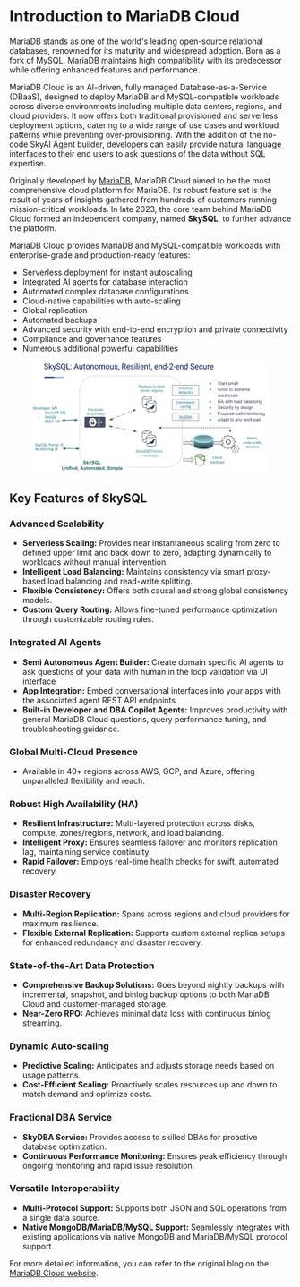 # Introduction to MariaDB Cloud

MariaDB stands as one of the world's leading open-source relational databases, renowned for its maturity and widespread adoption. Born as a fork of MySQL, MariaDB maintains high compatibility with its predecessor while offering enhanced features and performance.

MariaDB Cloud is an AI-driven, fully managed Database-as-a-Service (DBaaS), designed to deploy MariaDB and MySQL-compatible workloads across diverse environments including multiple data centers, regions, and cloud providers. It now offers both traditional provisioned and serverless deployment options, catering to a wide range of use cases and workload patterns while preventing over-provisioning. With the addition of the no-code SkyAI Agent builder, developers can easily provide natural language interfaces to their end users to ask questions of the data without SQL expertise.

Originally developed by [MariaDB](http://mariadb.com), MariaDB Cloud aimed to be the most comprehensive cloud platform for MariaDB. Its robust feature set is the result of years of insights gathered from hundreds of customers running mission-critical workloads. In late 2023, the core team behind MariaDB Cloud formed an independent company, named **SkySQL**, to further advance the platform.

MariaDB Cloud provides MariaDB and MySQL-compatible workloads with enterprise-grade and production-ready features:

* Serverless deployment for instant autoscaling
* Integrated AI agents for database interaction
* Automated complex database configurations
* Cloud-native capabilities with auto-scaling
* Global replication
* Automated backups
* Advanced security with end-to-end encryption and private connectivity
* Compliance and governance features
* Numerous additional powerful capabilities

<figure><img src=".gitbook/assets/architecture.png" alt=""><figcaption></figcaption></figure>

## **Key Features of SkySQL**

### **Advanced Scalability**

* **Serverless Scaling:** Provides near instantaneous scaling from zero to defined upper limit and back down to zero, adapting dynamically to workloads without manual intervention.
* **Intelligent Load Balancing:** Maintains consistency via smart proxy-based load balancing and read-write splitting.
* **Flexible Consistency:** Offers both causal and strong global consistency models.
* **Custom Query Routing:** Allows fine-tuned performance optimization through customizable routing rules.

### **Integrated AI Agents**

* **Semi Autonomous Agent Builder:** Create domain specific AI agents to ask questions of your data with human in the loop validation via UI interface
* **App Integration:** Embed conversational interfaces into your apps with the associated agent REST API endpoints
* **Built-in Developer and DBA Copilot Agents:** Improves productivity with general MariaDB Cloud questions, query performance tuning, and troubleshooting guidance.

### **Global Multi-Cloud Presence**

* Available in 40+ regions across AWS, GCP, and Azure, offering unparalleled flexibility and reach.

### **Robust High Availability (HA)**

* **Resilient Infrastructure:** Multi-layered protection across disks, compute, zones/regions, network, and load balancing.
* **Intelligent Proxy:** Ensures seamless failover and monitors replication lag, maintaining service continuity.
* **Rapid Failover:** Employs real-time health checks for swift, automated recovery.

### **Disaster Recovery**

* **Multi-Region Replication:** Spans across regions and cloud providers for maximum resilience.
* **Flexible External Replication:** Supports custom external replica setups for enhanced redundancy and disaster recovery.

### **State-of-the-Art Data Protection**

* **Comprehensive Backup Solutions:** Goes beyond nightly backups with incremental, snapshot, and binlog backup options to both MariaDB Cloud and customer-managed storage.
* **Near-Zero RPO:** Achieves minimal data loss with continuous binlog streaming.

### **Dynamic Auto-scaling**

* **Predictive Scaling:** Anticipates and adjusts storage needs based on usage patterns.
* **Cost-Efficient Scaling:** Proactively scales resources up and down to match demand and optimize costs.

### **Fractional DBA Service**

* **SkyDBA Service:** Provides access to skilled DBAs for proactive database optimization.
* **Continuous Performance Monitoring:** Ensures peak efficiency through ongoing monitoring and rapid issue resolution.

### **Versatile Interoperability**

* **Multi-Protocol Support:** Supports both JSON and SQL operations from a single data source.
* **Native MongoDB/MariaDB/MySQL Support:** Seamlessly integrates with existing applications via native MongoDB and MariaDB/MySQL protocol support.

For more detailed information, you can refer to the original blog on the [MariaDB Cloud website](https://skysql.com/2024/03/12/optimizing-database-resilience-and-cost-a-deep-dive-into-skysqls-unique-features/).
